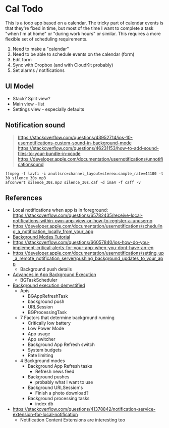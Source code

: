 Cal Todo
========

This is a todo app based on a calendar.
The tricky part of calendar events is that they're fixed in time, but most of the time I want to complete a task "when I'm at home" or "during work hours" or similar. This requires a more flexible set of scheduling requirements.

1. Need to make a "calendar"
2. Need to be able to schedule events on the calendar (form)
3. Edit form
4. Sync with Dropbox (and with CloudKit probably)
5. Set alarms / notifications

UI Model
--------
- Stack? Split view?
- Main view - list
- Settings view - especially defaults

Notification sound
------------------

> https://stackoverflow.com/questions/43952714/ios-10-usernotifications-custom-sound-in-background-mode
> https://stackoverflow.com/questions/46231153/how-to-add-sound-files-to-your-bundle-in-xcode
> https://developer.apple.com/documentation/usernotifications/unnotificationsound

```
ffmpeg -f lavfi -i anullsrc=channel_layout=stereo:sample_rate=44100 -t 30 silence_30s.mp3
afconvert silence_30s.mp3 silence_30s.caf -d ima4 -f caff -v
```

References
----------
- Local notifications when app is in foreground: https://stackoverflow.com/questions/65782435/receive-local-notifications-within-own-app-view-or-how-to-register-a-unuserno
- https://developer.apple.com/documentation/usernotifications/scheduling_a_notification_locally_from_your_app
- [Background Modes Tutorial](https://www.kodeco.com/34269507-background-modes-tutorial-getting-started#toc-anchor-013)
- https://stackoverflow.com/questions/66057840/ios-how-do-you-implement-critical-alerts-for-your-app-when-you-dont-have-an-en
- https://developer.apple.com/documentation/usernotifications/setting_up_a_remote_notification_server/pushing_background_updates_to_your_app
  - Background push details
- [Advances in App Background Execution](https://developer.apple.com/videos/play/wwdc2019/707/)
  - BGTaskScheduler
- [Background execution demystified](https://developer.apple.com/videos/play/wwdc2020/10063/)
  - Apis
    - BGAppRefreshTask
    - background push
    - URLSession
    - BGProcessingTask
  - 7 Factors that determine background running
    - Critically low battery
    - Low Power Mode
    - App usage
    - App switcher
    - Background App Refresh switch
    - System budgets
    - Rate limiting
  - 4 Background modes
    - Background App Refresh tasks
      - Refresh news feed
    - Background pushes
      - probably what I want to use
    - Background URLSession's
      - Finish a photo download?
    - Background processing tasks
      - index db
- https://stackoverflow.com/questions/41378842/notification-service-extension-for-local-notification
  - Notification Content Extensions are interesting too
